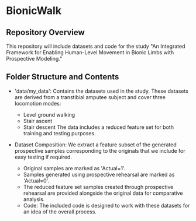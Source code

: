 # BionicWalk

## Repository Overview

This repository will include datasets and code for the study "An Integrated Framework for Enabling Human-Level Movement in Bionic Limbs with Prospective Modeling."

## Folder Structure and Contents

* 'data/my_data': Contains the datasets used in the study. These datasets are derived from a transtibial amputee subject and cover three locomotion modes:
     * Level ground walking
     * Stair ascent
     * Stair descent
The data includes a reduced feature set for both training and testing purposes.

* Dataset Composition: We extract a feature subset of the  generated  prospective samples corresponding to the originals that we include for easy testing if required.
     * Original samples are marked as 'Actual=1'.
     * Samples generated using prospective rehearsal are marked as 'Actual=0'.
     * The reduced feature set samples created through prospective rehearsal are provided alongside the original data for comparative analysis.
     * Code: The included code is designed to work with these datasets for an idea of the overall process.
 


       
     

 

